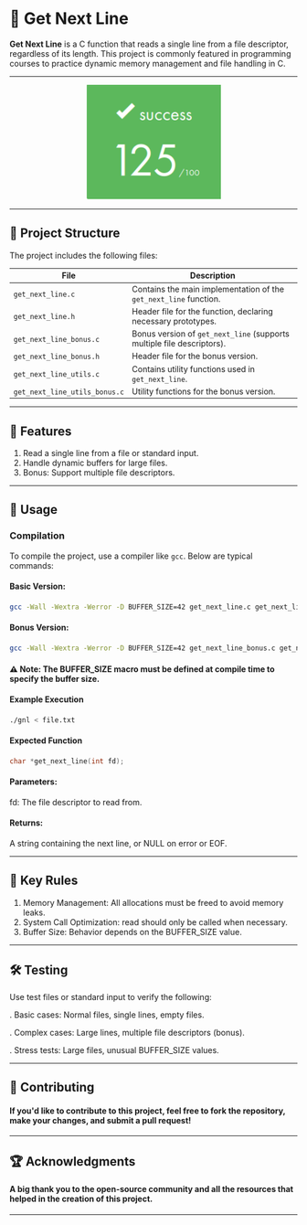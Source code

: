 # 📜 Get Next Line

**Get Next Line** is a C function that reads a single line from a file descriptor, regardless of its length. This project is commonly featured in programming courses to practice dynamic memory management and file handling in C.

---

<div align="center">
  <img height="200" src="https://raw.githubusercontent.com/Benjamin-poisson/My_image_bank/refs/heads/main/born2beroot_succes.png"  />
</div>

---

## 📂 Project Structure

The project includes the following files:

| File                        | Description                                                                |
|-----------------------------|----------------------------------------------------------------------------|
| `get_next_line.c`           | Contains the main implementation of the `get_next_line` function.          |
| `get_next_line.h`           | Header file for the function, declaring necessary prototypes.              |
| `get_next_line_bonus.c`     | Bonus version of `get_next_line` (supports multiple file descriptors).      |
| `get_next_line_bonus.h`     | Header file for the bonus version.                                         |
| `get_next_line_utils.c`     | Contains utility functions used in `get_next_line`.                        |
| `get_next_line_utils_bonus.c` | Utility functions for the bonus version.                                 |

---

## 🚀 Features

1. Read a single line from a file or standard input.
2. Handle dynamic buffers for large files.
3. Bonus: Support multiple file descriptors.

---

## 🔧 Usage

### Compilation

To compile the project, use a compiler like `gcc`. Below are typical commands:

#### Basic Version:
```bash
gcc -Wall -Wextra -Werror -D BUFFER_SIZE=42 get_next_line.c get_next_line_utils.c -o gnl
```
#### Bonus Version:
```bash
gcc -Wall -Wextra -Werror -D BUFFER_SIZE=42 get_next_line_bonus.c get_next_line_utils_bonus.c -o gnl_bonus
```
#### ⚠️ Note: The BUFFER_SIZE macro must be defined at compile time to specify the buffer size.

#### Example Execution
```bash
./gnl < file.txt
```
#### Expected Function
```c
char *get_next_line(int fd);
```
#### Parameters:
fd: The file descriptor to read from.
#### Returns:
A string containing the next line, or NULL on error or EOF.

---

## 📜 Key Rules

1. Memory Management: All allocations must be freed to avoid memory leaks.
2. System Call Optimization: read should only be called when necessary.
3. Buffer Size: Behavior depends on the BUFFER_SIZE value.

---

## 🛠️ Testing

Use test files or standard input to verify the following:

\. Basic cases: Normal files, single lines, empty files. 

\. Complex cases: Large lines, multiple file descriptors (bonus). 

\. Stress tests: Large files, unusual BUFFER_SIZE values. 

---
## 🤝 Contributing
#### If you'd like to contribute to this project, feel free to fork the repository, make your changes, and submit a pull request!
---
## 🏆 Acknowledgments
#### A big thank you to the open-source community and all the resources that helped in the creation of this project.
---
